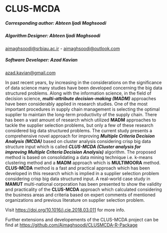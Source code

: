 # CLUS-MCDA
##### Corresponding author: Abteen Ijadi Maghsoodi
##### Algorithm Designer: Abteen Ijadi Maghsoodi
aimaghsoodi@srbiau.ac.ir - aimaghsoodi@outlook.com
##### Software Developer: Azad Kavian
azad.kavian@gmail.com

In past recent years, by increasing in the considerations on the significance of data science many studies have been developed concerning the big data structured problems. Along with the information science, in the field of decision science, _**multi-attribute decision-making (MADM)**_
approaches have been considerably applied in research studies. One of the most important procedures in supply chain management is selecting the optimal supplier to maintain the long-term productivity of the supply chain. There has been a vast amount of research which utilized **MADM** approaches to tackle the supplier selection problems, but only a few of these research considered big data structured problems. The current study presents a comprehensive novel approach for improving _**Multiple Criteria Decision Analysis (MCDA)**_ based on cluster analysis considering crisp big data structure input which is called _**CLUS-MCDA (Cluster analysis for improving Multiple Criteria Decision Analysis)**_ algorithm. The proposed method is based on consolidating a data mining technique i.e. k-means clustering method and a **MADM** approach which is **MULTIMOORA** method. **CLUS-MCDA** method is a fast and practical approach which has been developed in this research which is implied in a supplier selection problem considering crisp big data structured input. A real-world case study in **MAMUT** multi-national corporation has been presented to show the validity and practicality of the **CLUS-MCDA** approach which calculated considering the business areas and criteria based on expert comments of mentioned organizations and previous literature on supplier selection problem.

Visit https://doi.org/10.1016/j.cie.2018.03.011 for more info.

Further extensions and developements of the CLUS-MCDA project can be find at https://github.com/Aimaghsoodi/CLUSMCDA-R-Package
